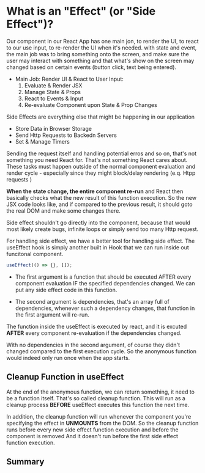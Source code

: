 # What is an "Effect" (or "Side Effect")?

Our component in our React App has one main jon, to render the UI, to react to our use input, to re-render the UI when it's needed. with state and event, the main job was to bring something onto the screen, and make sure the user may interact with something and that what's show on the screen may changed based on certain events (button click, text being entered).

* Main Job: Render UI & React to User Input:  
    1. Evaluate & Render JSX
    2. Manage State & Props
    3. React to Events & Input
    4. Re-evaluate Component upon State & Prop Changes

Side Effects are everything else that might be happening in our application

* Store Data in Browser Storage
* Send Http Requests to Backedn Servers
* Set & Manage Timers

Sending the request itself and handling potential erros and so on, that's not something you need React for. That's not something React cares about. These tasks must happen outside of the normal component evaluation and render cycle - especially since they might block/delay rendering (e.q. Htpp requests ) 

**When the state change, the entire component re-run** and React then basically checks what the new result of this function execution. So the new JSX code looks like, and if compared to the previous result, it should goto the real DOM and make some changes there.

Side effect shouldn't go directly into the component, because that would most likely create bugs, infinite loops or simply send too many Http request.

For handling side effect, we have a better tool for handling side effect. The useEffect hook is simply another built in Hook that we can run inside out funcitonal component.

```js
useEffect(() => {}, []);
```

* The first argument is a function that should be executed AFTER every component evaluation IF the specified dependencies changed. We can put any side effect code in this function. 

* The second argument is dependencies, that's an array full of dependencies, whenever such a dependency changes, that function in the first argument will re-run.

The function inside the useEffect is executed by react, and it is excuted **AFTER** every component re-evaluation if the dependencies changed. 

With no dependencies in the second argument, of course they didn't changed compared to the first execution cycle. So the anonymous function would indeed only run once when the app starts.

## Cleanup Function in useEffect

At the end of the anonymous function, we can return something, it need to be a function itself. That's so called cleanup function. This will run as a cleanup process **BEFORE** useEffect executes this function the next time.

In addition, the cleanup function will run whenever the component you're specifying the effect in **UNMOUNTS** from the DOM. So the cleanup function runs before every new side effect function execution and before the component is removed And it doesn't run before the first side effect function execution.

## Summary
